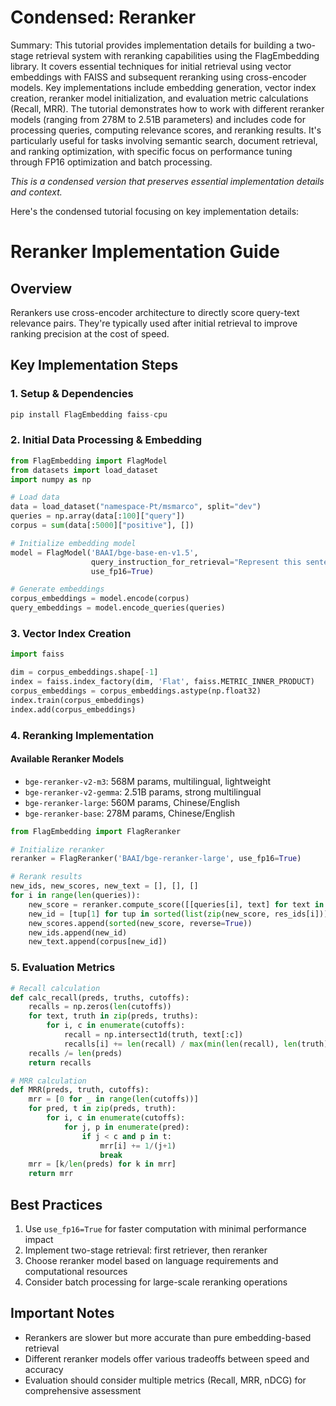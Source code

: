 # Condensed: Reranker

Summary: This tutorial provides implementation details for building a two-stage retrieval system with reranking capabilities using the FlagEmbedding library. It covers essential techniques for initial retrieval using vector embeddings with FAISS and subsequent reranking using cross-encoder models. Key implementations include embedding generation, vector index creation, reranker model initialization, and evaluation metric calculations (Recall, MRR). The tutorial demonstrates how to work with different reranker models (ranging from 278M to 2.51B parameters) and includes code for processing queries, computing relevance scores, and reranking results. It's particularly useful for tasks involving semantic search, document retrieval, and ranking optimization, with specific focus on performance tuning through FP16 optimization and batch processing.

*This is a condensed version that preserves essential implementation details and context.*

Here's the condensed tutorial focusing on key implementation details:

# Reranker Implementation Guide

## Overview
Rerankers use cross-encoder architecture to directly score query-text relevance pairs. They're typically used after initial retrieval to improve ranking precision at the cost of speed.

## Key Implementation Steps

### 1. Setup & Dependencies
```python
pip install FlagEmbedding faiss-cpu
```

### 2. Initial Data Processing & Embedding
```python
from FlagEmbedding import FlagModel
from datasets import load_dataset
import numpy as np

# Load data
data = load_dataset("namespace-Pt/msmarco", split="dev")
queries = np.array(data[:100]["query"])
corpus = sum(data[:5000]["positive"], [])

# Initialize embedding model
model = FlagModel('BAAI/bge-base-en-v1.5',
                  query_instruction_for_retrieval="Represent this sentence for searching relevant passages:",
                  use_fp16=True)

# Generate embeddings
corpus_embeddings = model.encode(corpus)
query_embeddings = model.encode_queries(queries)
```

### 3. Vector Index Creation
```python
import faiss

dim = corpus_embeddings.shape[-1]
index = faiss.index_factory(dim, 'Flat', faiss.METRIC_INNER_PRODUCT)
corpus_embeddings = corpus_embeddings.astype(np.float32)
index.train(corpus_embeddings)
index.add(corpus_embeddings)
```

### 4. Reranking Implementation

#### Available Reranker Models
- `bge-reranker-v2-m3`: 568M params, multilingual, lightweight
- `bge-reranker-v2-gemma`: 2.51B params, strong multilingual
- `bge-reranker-large`: 560M params, Chinese/English
- `bge-reranker-base`: 278M params, Chinese/English

```python
from FlagEmbedding import FlagReranker

# Initialize reranker
reranker = FlagReranker('BAAI/bge-reranker-large', use_fp16=True)

# Rerank results
new_ids, new_scores, new_text = [], [], []
for i in range(len(queries)):
    new_score = reranker.compute_score([[queries[i], text] for text in res_text[i]])
    new_id = [tup[1] for tup in sorted(list(zip(new_score, res_ids[i])), reverse=True)]
    new_scores.append(sorted(new_score, reverse=True))
    new_ids.append(new_id)
    new_text.append(corpus[new_id])
```

### 5. Evaluation Metrics

```python
# Recall calculation
def calc_recall(preds, truths, cutoffs):
    recalls = np.zeros(len(cutoffs))
    for text, truth in zip(preds, truths):
        for i, c in enumerate(cutoffs):
            recall = np.intersect1d(truth, text[:c])
            recalls[i] += len(recall) / max(min(len(recall), len(truth)), 1)
    recalls /= len(preds)
    return recalls

# MRR calculation
def MRR(preds, truth, cutoffs):
    mrr = [0 for _ in range(len(cutoffs))]
    for pred, t in zip(preds, truth):
        for i, c in enumerate(cutoffs):
            for j, p in enumerate(pred):
                if j < c and p in t:
                    mrr[i] += 1/(j+1)
                    break
    mrr = [k/len(preds) for k in mrr]
    return mrr
```

## Best Practices
1. Use `use_fp16=True` for faster computation with minimal performance impact
2. Implement two-stage retrieval: first retriever, then reranker
3. Choose reranker model based on language requirements and computational resources
4. Consider batch processing for large-scale reranking operations

## Important Notes
- Rerankers are slower but more accurate than pure embedding-based retrieval
- Different reranker models offer various tradeoffs between speed and accuracy
- Evaluation should consider multiple metrics (Recall, MRR, nDCG) for comprehensive assessment
